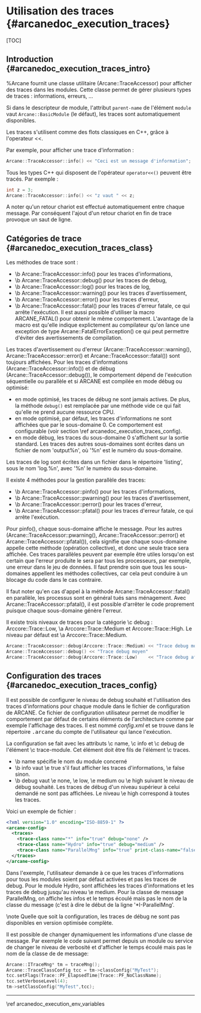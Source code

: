 ﻿# Utilisation des traces {#arcanedoc_execution_traces}

[TOC]

## Introduction {#arcanedoc_execution_traces_intro}

%Arcane fournit une classe utilitaire (Arcane::TraceAccessor) pour
afficher des traces dans les modules. Cette classe permet de gérer
plusieurs types de traces : informations, erreurs, ...

Si dans le descripteur de module, l'attribut `parent-name` de l'élément
`module` vaut `Arcane::BasicModule` (le défaut), les traces sont
automatiquement disponibles.

Les traces s'utilisent comme des flots classiques en C++, grâce à
l'operateur <<.

Par exemple, pour afficher une trace d'information :

```cpp
Arcane::TraceAccessor::info() << "Ceci est un message d'information";
```

Tous les types C++ qui disposent de l'opérateur `operator<<()` peuvent
être tracés. Par exemple :

```cpp
int z = 3;
Arcane::TraceAccessor::info() << "z vaut " << z;
```

A noter qu'un retour chariot est effectué automatiquement entre
chaque message. Par conséquent l'ajout d'un retour chariot en fin de trace
provoque un saut de ligne.

## Catégories de trace {#arcanedoc_execution_traces_class}

Les méthodes de trace sont :
- \b Arcane::TraceAccessor::info() pour les traces d'informations,
- \b Arcane::TraceAccessor::debug() pour les traces de debug,
- \b Arcane::TraceAccessor::log() pour les traces de log,
- \b Arcane::TraceAccessor::warning() pour les traces d'avertissement,
- \b Arcane::TraceAccessor::error() pour les traces d'erreur,
- \b Arcane::TraceAccessor::fatal() pour les traces d'erreur fatale,
  ce qui arrête l'exécution. Il est aussi possible d'utiliser la macro
  ARCANE_FATAL() pour obtenir le même comportement. L'avantage de la
  macro est qu'elle indique explictement au compilateur qu'on lance
  une exception de type Arcane::FatalErrorException() ce qui peut
  permettre d'éviter des avertissements de compilation.

Les traces d'avertissement ou d'erreur
(Arcane::TraceAccessor::warning(), Arcane::TraceAccessor::error() et
Arcane::TraceAccessor::fatal()) sont toujours affichées. Pour les
traces d'informations (Arcane::TraceAccessor::info()) et de débug
(Arcane::TraceAccessor::debug()), le comportement dépend de
l'exécution séquentielle ou parallèle et si ARCANE est compilée en
mode débug ou optimisé:
- en mode optimisé, les traces de débug ne sont jamais actives. De
plus, la méthode `debug()` est remplacée par une méthode vide ce qui
fait qu'elle ne prend aucune ressource CPU.
- en mode optimisé, par défaut, les traces d'informations ne sont
affichées que par le sous-domaine 0. Ce comportement est configurable
(voir section \ref arcanedoc_execution_traces_config).
- en mode débug, les traces du sous-domaine 0 s'affichent sur la
sortie standard. Les traces des autres sous-domaines sont écrites
dans un fichier de nom 'output%n', où '%n' est le numéro du
sous-domaine.

Les traces de log sont écrites dans un fichier dans le répertoire
'listing', sous le nom 'log.%n', avec '%n' le numéro du
sous-domaine.

Il existe 4 méthodes pour la gestion parallèle des traces:
- \b Arcane::TraceAccessor::pinfo() pour les traces d'informations,
- \b Arcane::TraceAccessor::pwarning() pour les traces d'avertissement,
- \b Arcane::TraceAccessor::perror() pour les traces d'erreur,
- \b Arcane::TraceAccessor::pfatal() pour les traces d'erreur fatale, ce qui arrête l'exécution.

Pour pinfo(), chaque sous-domaine affiche le message. Pour les
autres (Arcane::TraceAccessor::pwarning(),
Arcane::TraceAccessor::perror() et Arcane::TraceAccessor::pfatal()),
cela signifie que chaque sous-domaine appelle cette méthode (opération
collective), et donc une seule trace sera  affichée. Ces traces
parallèles peuvent par exemple être utiles lorsqu'on est certain que
l'erreur produite le sera par tous les processeurs, par exemple, une
erreur dans le jeu de données. Il faut prendre soin que tous les
sous-domaines appellent les méthodes collectives, car cela peut conduire à un
blocage du code dans le cas contraire.

Il faut noter qu'en cas d'appel à la méthode Arcane::TraceAccessor::fatal() en parallèle,
les processus sont en général tués sans ménagement. Avec Arcane::TraceAccessor::pfatal(),
il est possible d'arrêter le code proprement puisque chaque
sous-domaine génère l'erreur.

Il existe trois niveaux de traces pour la catégorie \c debug : 
Arccore::Trace::Low, \a Arccore::Trace::Medium et Arccore::Trace::High. Le niveau par défaut
est \a Arccore::Trace::Medium.

```cpp
Arcane::TraceAccessor::debug(Arccore::Trace::Medium) << "Trace debug moyen"
Arcane::TraceAccessor::debug() << "Trace debug moyen"
Arcane::TraceAccessor::debug(Arccore::Trace::Low)    << "Trace debug affiché dès que le mode débug est utilisé"
```

## Configuration des traces {#arcanedoc_execution_traces_config}

Il est possible de configurer le niveau de debug souhaité et
l'utilisation des traces d'informations pour chaque module
dans le fichier de configuration de ARCANE. Ce fichier de configuration 
utilisateur permet de modifier le comportement
par défaut de certains éléments de l'architecture comme par exemple
l'affichage des traces. Il est nommé <em>config.xml</em> et 
se trouve dans le répertoire <tt>.arcane</tt> du compte de l'utilisateur
qui lance l'exécution.

La configuration se fait avec les attributs
\c name, \c info et \c debug de l'élément \c trace-module. 
Cet élément doit être fils de l'élément \c traces.

- \b name spécifie le nom du module concerné
- \b info vaut \e true s'il faut afficher les traces d'informations,
\e false sinon.
- \b debug vaut \e none, \e low, \e medium ou \e high suivant le niveau de débug souhaité.
  Les traces de débug d'un niveau supérieur à celui demandé ne sont
  pas affichées. Le niveau \e high correspond à toutes les traces.

Voici un exemple de fichier : 

```xml
<?xml version="1.0" encoding="ISO-8859-1" ?>
<arcane-config>
  <traces>
    <trace-class name="*" info="true" debug="none" />
    <trace-class name="Hydro" info="true" debug="medium" />
    <trace-class name="ParallelMng" info="true" print-class-name="false" print-elapsed-time="true" />
  </traces>
</arcane-config>
```

Dans l'exemple, l'utilisateur demande à ce que les traces d'informations 
pour tous les modules soient par défaut activées et pas les traces de debug.
Pour le module Hydro, sont affichées les traces d'informations et les traces 
de debug jusqu'au niveau \e medium.
Pour la classe de message ParallelMng, on affiche les infos et le
temps écoulé mais pas le nom de la classe du message (c'est à dire
le début de la ligne '*I-ParallelMng'.

\note Quelle que soit la configuration, les traces de débug ne
sont pas disponibles en version optimisée complète.

Il est possible de changer dynamiquement les informations d'une
classe de message. Par exemple le code suivant permet depuis un module ou service de
changer le niveau de verbosité et d'afficher le temps écoulé
mais pas le nom de la classe de de message:

```cpp
Arcane::ITraceMng* tm = traceMng();
Arcane::TraceClassConfig tcc = tm->classConfig("MyTest");
tcc.setFlags(Trace::PF_ElapsedTime|Trace::PF_NoClassName);
tcc.setVerboseLevel(4);
tm->setClassConfig("MyTest",tcc);
```


____

<div class="section_buttons">
<span class="back_section_button">
\ref arcanedoc_execution_env_variables
</span>
<!-- <span class="next_section_button">
\ref arcanedoc_general_codingrules
</span> -->
</div>

